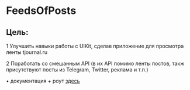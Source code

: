# FeedsOfPosts

## Цель: 

1 Улучшить навыки работы с UIKit, сделав приложение для просмотра ленты tjournal.ru 

2 Поработать со смешанным API (в их API помимо ленты постов, такж присутствуют посты из Telegram, Twitter, реклама и т.п.)

• документация + роут [здесь](https://cmtt-ru.github.io/osnova-api/v2/swagger.html#/Timeline/getTimeline)
